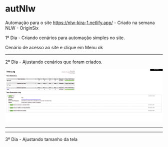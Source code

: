# autNlw

Automação para o site https://nlw-kira-1.netlify.app/ - Criado na semana NLW - OriginSix

1º Dia - Criando cenários para automação simples no site.

Cenário de acesso ao site e clique em Menu ok

---

2º Dia - Ajustando cenários que foram criados.

![Screenshop](Teste.png)

---

---

3º Dia - Ajustando tamanho da tela
